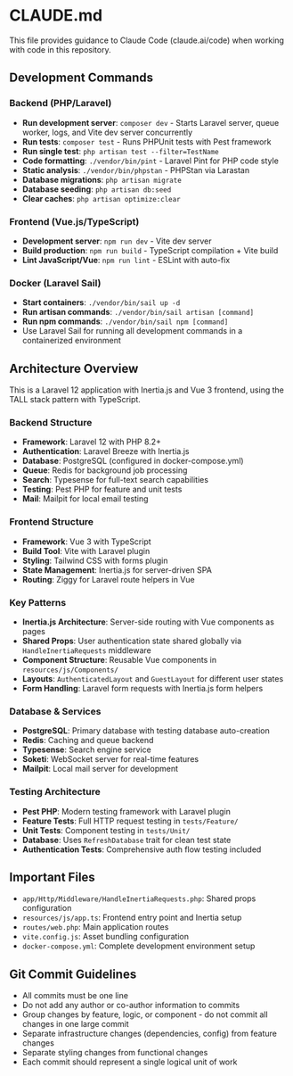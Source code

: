 # CLAUDE.md

This file provides guidance to Claude Code (claude.ai/code) when working with code in this repository.

## Development Commands

### Backend (PHP/Laravel)
- **Run development server**: `composer dev` - Starts Laravel server, queue worker, logs, and Vite dev server concurrently
- **Run tests**: `composer test` - Runs PHPUnit tests with Pest framework
- **Run single test**: `php artisan test --filter=TestName`
- **Code formatting**: `./vendor/bin/pint` - Laravel Pint for PHP code style
- **Static analysis**: `./vendor/bin/phpstan` - PHPStan via Larastan
- **Database migrations**: `php artisan migrate`
- **Database seeding**: `php artisan db:seed`
- **Clear caches**: `php artisan optimize:clear`

### Frontend (Vue.js/TypeScript)
- **Development server**: `npm run dev` - Vite dev server
- **Build production**: `npm run build` - TypeScript compilation + Vite build
- **Lint JavaScript/Vue**: `npm run lint` - ESLint with auto-fix

### Docker (Laravel Sail)
- **Start containers**: `./vendor/bin/sail up -d`
- **Run artisan commands**: `./vendor/bin/sail artisan [command]`
- **Run npm commands**: `./vendor/bin/sail npm [command]`
- Use Laravel Sail for running all development commands in a containerized environment

## Architecture Overview

This is a Laravel 12 application with Inertia.js and Vue 3 frontend, using the TALL stack pattern with TypeScript.

### Backend Structure
- **Framework**: Laravel 12 with PHP 8.2+
- **Authentication**: Laravel Breeze with Inertia.js
- **Database**: PostgreSQL (configured in docker-compose.yml)
- **Queue**: Redis for background job processing
- **Search**: Typesense for full-text search capabilities
- **Testing**: Pest PHP for feature and unit tests
- **Mail**: Mailpit for local email testing

### Frontend Structure
- **Framework**: Vue 3 with TypeScript
- **Build Tool**: Vite with Laravel plugin
- **Styling**: Tailwind CSS with forms plugin
- **State Management**: Inertia.js for server-driven SPA
- **Routing**: Ziggy for Laravel route helpers in Vue

### Key Patterns
- **Inertia.js Architecture**: Server-side routing with Vue components as pages
- **Shared Props**: User authentication state shared globally via `HandleInertiaRequests` middleware
- **Component Structure**: Reusable Vue components in `resources/js/Components/`
- **Layouts**: `AuthenticatedLayout` and `GuestLayout` for different user states
- **Form Handling**: Laravel form requests with Inertia.js form helpers

### Database & Services
- **PostgreSQL**: Primary database with testing database auto-creation
- **Redis**: Caching and queue backend
- **Typesense**: Search engine service
- **Soketi**: WebSocket server for real-time features
- **Mailpit**: Local mail server for development

### Testing Architecture
- **Pest PHP**: Modern testing framework with Laravel plugin
- **Feature Tests**: Full HTTP request testing in `tests/Feature/`
- **Unit Tests**: Component testing in `tests/Unit/`
- **Database**: Uses `RefreshDatabase` trait for clean test state
- **Authentication Tests**: Comprehensive auth flow testing included

## Important Files
- `app/Http/Middleware/HandleInertiaRequests.php`: Shared props configuration
- `resources/js/app.ts`: Frontend entry point and Inertia setup
- `routes/web.php`: Main application routes
- `vite.config.js`: Asset bundling configuration
- `docker-compose.yml`: Complete development environment setup

## Git Commit Guidelines
- All commits must be one line
- Do not add any author or co-author information to commits
- Group changes by feature, logic, or component - do not commit all changes in one large commit
- Separate infrastructure changes (dependencies, config) from feature changes
- Separate styling changes from functional changes
- Each commit should represent a single logical unit of work